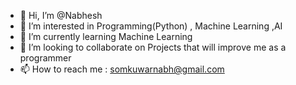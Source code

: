 - 👋 Hi, I’m @Nabhesh
- 👀 I’m interested in Programming(Python) , Machine Learning ,AI
- 🌱 I’m currently learning Machine Learning 
- 💞️ I’m looking to collaborate on Projects that will improve me as a programmer
- 📫 How to reach me : somkuwarnabh@gmail.com

<!---
Nabhesh/Nabhesh is a ✨ special ✨ repository because its `README.md` (this file) appears on your GitHub profile.
You can click the Preview link to take a look at your changes.
--->
